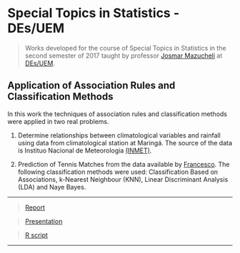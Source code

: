 # Special Topics in Statistics - DEs/UEM #
  
> Works developed for the course of Special Topics in Statistics in the second semester of 2017 taught by professor [Josmar Mazucheli](http://buscatextual.cnpq.br/buscatextual/visualizacv.do?metodo=apresentar&id=K4799931Y7) at [DEs/UEM](http://www.des.uem.br/).


## Application of Association Rules and Classification Methods
In this work the techniques of association rules and classification methods were applied in two real problems.

1. Determine relationships between climatological variables and rainfall using data from climatological station at Maringá. The source of the data is Instituo Nacional de Meteorologia [(INMET)](http://www.inmet.gov.br/).

2. Prediction of Tennis Matches from the data available by [Francesco](https://github.com/okh1/tennis-prediction). The following classification methods were used: Classification Based on Associations, k-Nearest Neighbour (KNN), Linear Discriminant Analysis (LDA) and Naye Bayes.

***
> [Report](https://github.com/AndrMenezes/sts2017/blob/master/works-1-2/draft-1-2.pdf)

> [Presentation](https://github.com/AndrMenezes/sts2017/raw/master/works-1-2/presentation-1-2.pdf)

> [R script](https://github.com/AndrMenezes/sts2017/blob/master/works-1-2/analise.R)
***

##
